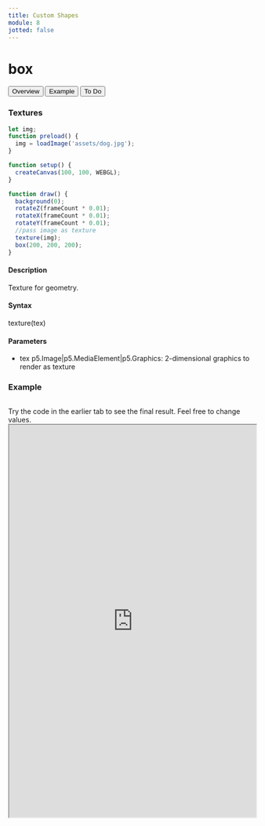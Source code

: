 ```yaml
---
title: Custom Shapes
module: 8
jotted: false
---
```


# box

<div class="tab">
  <button class="tablinks active" onclick="openTab(event, 'Overview')">Overview</button>
  <button class="tablinks" onclick="openTab(event, 'example')">Example</button>  
  <button class="tablinks" onclick="openTab(event, 'todo')">To Do</button>  
</div>

<div id="Overview" class="tabcontent" style="display:block"  >
<div class="tabhtml" markdown="1">

### Textures

```js
let img;
function preload() {
  img = loadImage('assets/dog.jpg');
}

function setup() {
  createCanvas(100, 100, WEBGL);
}

function draw() {
  background(0);
  rotateZ(frameCount * 0.01);
  rotateX(frameCount * 0.01);
  rotateY(frameCount * 0.01);
  //pass image as texture
  texture(img);
  box(200, 200, 200);
}
```

#### Description

Texture for geometry.

#### Syntax

texture(tex)


#### Parameters

* tex p5.Image|p5.MediaElement|p5.Graphics: 2-dimensional graphics to render as texture


</div>
</div>

<div id="example" class="tabcontent" style="display:block"  >
<div class="tabhtml" markdown="1">

### Example

```js

```

</div>
</div>

<div id="todo" class="tabcontent">
<div class="tabhtml" markdown="1">
Try the code in the earlier tab to see the final result. Feel free to change values. 

<iframe src="https://editor.p5js.org/michaelcassens/sketches/PunSgOxBw" width="100%" height="800px"></iframe>
</div>
</div>